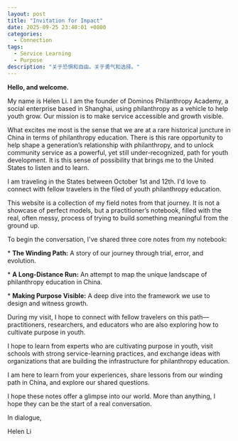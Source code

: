 ```yaml
---
layout: post
title: "Invitation for Impact"
date: 2025-09-25 23:40:01 +0800
categories:
  - Connection
tags:
  - Service Learning
  - Purpose
description: "关于恐惧和自由。关于勇气和选择。"
---
```


**Hello, and welcome.** 

My name is Helen Li. I am the founder of Dominos Philanthropy Academy, a social enterprise based in Shanghai, using philanthropy as a vehicle to help youth grow.  Our mission is to make service accessible and growth visible.  

What excites me most is the sense that we are at a rare historical juncture in China in terms of philanthropy education. There is this rare  opportunity to help shape a generation’s relationship with philanthropy, and to unlock community service as a powerful, yet still under-recognized, path for youth development. It is this sense of possibility that brings me to the United States to listen and to learn.

I am traveling in the States between October 1st and 12th.  I'd love to connect with fellow travelers in the filed of youth philanthropy education. 

This website is a collection of my field notes from that journey. It is not a showcase of perfect models, but a practitioner’s notebook, filled with the real, often messy, process of trying to build something meaningful from the ground up.

To begin the conversation, I've shared three core notes from my notebook:

\* **The Winding Path:** A story of our journey through trial, error, and evolution.

\* **A Long-Distance Run:** An attempt to map the unique landscape of philanthropy education in China.

\* **Making Purpose Visible:** A deep dive into the framework we use to design and witness growth.

During my visit, I hope to connect with fellow travelers on this path—practitioners, researchers, and educators who are also exploring how to cultivate purpose in youth. 

I hope to learn from experts who are cultivating purpose in youth, visit schools with strong service-learning practices, and exchange ideas with organizations that are building the infrastructure for philanthropy education.

I am here to learn from your experiences, share lessons from our winding path in China, and explore our shared questions.

I hope these notes offer a glimpse into our world. More than anything, I hope they can be the start of a real conversation.

In dialogue,

Helen Li